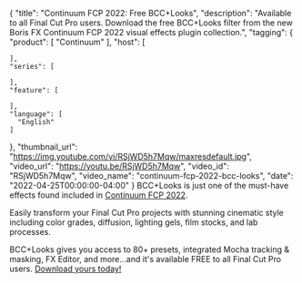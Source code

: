 {
  "title": "Continuum FCP 2022: Free BCC+Looks",
  "description": "Available to all Final Cut Pro users. Download the free BCC+Looks filter from the new Boris FX Continuum FCP 2022 visual effects plugin collection.",
  "tagging": {
    "product": [
      "Continuum"
    ],
    "host": [

    ],
    "series": [

    ],
    "feature": [

    ],
    "language": [
      "English"
    ]
  },
  "thumbnail_url": "https://img.youtube.com/vi/RSjWD5h7Mqw/maxresdefault.jpg",
  "video_url": "https://youtu.be/RSjWD5h7Mqw",
  "video_id": "RSjWD5h7Mqw",
  "video_name": "continuum-fcp-2022-bcc-looks",
  "date": "2022-04-25T00:00:00-04:00"
}
BCC+Looks is just one of the must-have effects found included in <a href="https://borisfx.com/products/continuumfcp/?collection=continuum-fcp&product=continuum-fcp" target="_blank">Continuum FCP 2022</a>. 

Easily transform your Final Cut Pro projects with stunning cinematic style including color grades, diffusion, lighting gels, film stocks, and lab processes. 

BCC+Looks gives you access to 80+ presets, integrated Mocha tracking & masking, FX Editor, and more...and it's available FREE to all Final Cut Pro users. <a href="https://vfx.borisfx.com/free-fcp-bcc-looks" target="_blank">Download yours today!</a>